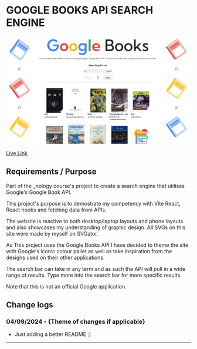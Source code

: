 # GOOGLE BOOKS API SEARCH ENGINE

![GoogleBooks](./src/assets/googlebooks.png)

<a href="https://google-books-sigma.vercel.app/">Live Link</a>

## Requirements / Purpose

Part of the _nology course's project to create a search engine that utilises Google's Google Book API.

This project's purpose is to demostrate my competency with Vite React, React hooks and fetching data from APIs.

The website is reactive to both desktop/laptop layouts and phone layouts and also showcases my understanding of graphic design. All SVGs on this site were made by myself on SVGator.

As This project uses the Google Books API I have decided to theme the site with Google's iconic colour pallet as well as take inspiration from the designs used on their other applications. 

The search bar can take in any term and as such the API will pull in a wide range of results. Type more into the search bar for more specific results.

Note that this is not an official Google application. 

## Change logs


### 04/09/2024 - {Theme of changes if applicable}

-   Just adding a better README :)

---


